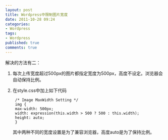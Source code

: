 ```yaml
---
layout: post
title: Wordpress中限制图片宽度
date: 2011-10-28 09:24
categories:
- Wordpress
tags:
- Wordpress
published: true
comments: true
---
```

解决的方法有二：

1. 每次上传宽度超过500px的图片都指定宽度为500px，高度不设定。浏览器会自动保持比例。

2. 在style.css中加上如下代码

        /* Image MaxWidth Setting */
        img {
        max-width: 500px;
        width: expression(this.width > 500 ? 500 : this.width);
        height: auto;
        }


    其中两种不同的宽度设置是为了兼容浏览器，高度auto是为了保持比例。

